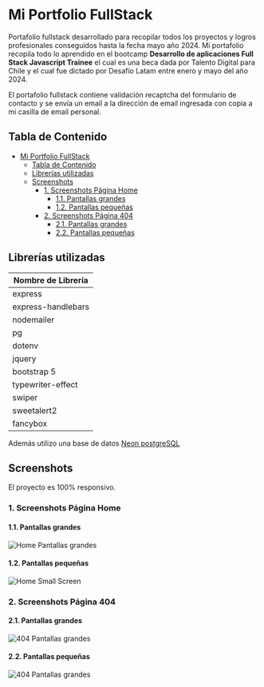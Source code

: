 # Mi Portfolio FullStack

Portafolio fullstack desarrollado para recopilar todos los proyectos y logros profesionales conseguidos hasta la fecha mayo año 2024. Mi portafolio recopila todo lo aprendido en el bootcamp **Desarrollo de aplicaciones Full Stack Javascript Trainee** el cual es una beca dada por Talento Digital para Chile y el cual fue dictado por Desafío Latam entre enero y mayo del año 2024.

El portafolio fullstack contiene validación recaptcha del formulario de contacto y se envía un email a la dirección de email ingresada con copia a mi casilla de email personal.

## Tabla de Contenido

- [Mi Portfolio FullStack](#mi-portfolio-fullstack)
  - [Tabla de Contenido](#tabla-de-contenido)
  - [Librerías utilizadas](#librerías-utilizadas)
  - [Screenshots](#screenshots)
    - [1. Screenshots Página Home](#1-screenshots-página-home)
      - [1.1. Pantallas grandes](#11-pantallas-grandes)
      - [1.2. Pantallas pequeñas](#12-pantallas-pequeñas)
    - [2. Screenshots Página 404](#2-screenshots-página-404)
      - [2.1. Pantallas grandes](#21-pantallas-grandes)
      - [2.2. Pantallas pequeñas](#22-pantallas-pequeñas)

## Librerías utilizadas

| Nombre de Librería |
| ------------------ |
| express            |
| express-handlebars |
| nodemailer         |
| pg                 |
| dotenv             |
| jquery             |
| bootstrap 5        |
| typewriter-effect  |
| swiper             |
| sweetalert2        |
| fancybox           |

Además utilizo una base de datos [Neon postgreSQL](https://neon.tech/)

## Screenshots

El proyecto es 100% responsivo.

### 1. Screenshots Página Home

#### 1.1. Pantallas grandes

![Home Pantallas grandes](./screenshots/big_screen.webp)

#### 1.2. Pantallas pequeñas

![Home Small Screen](./screenshots/small_screen.webp)

### 2. Screenshots Página 404

#### 2.1. Pantallas grandes

![404 Pantallas grandes](./screenshots/404_big_screen.webp)

#### 2.2. Pantallas pequeñas

![404 Pantallas grandes](./screenshots/404_small_screen.webp)
